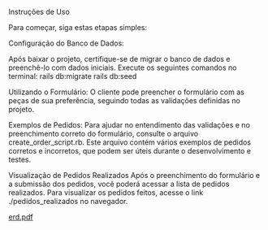 Instruções de Uso

Para começar, siga estas etapas simples:

Configuração do Banco de Dados:

Após baixar o projeto, certifique-se de migrar o banco de dados e preenchê-lo com dados iniciais. Execute os seguintes comandos no terminal:
rails db:migrate
rails db:seed

Utilizando o Formulário:
O cliente pode preencher o formulário com as peças de sua preferência, seguindo todas as validações definidas no projeto.

Exemplos de Pedidos:
Para ajudar no entendimento das validações e no preenchimento correto do formulário, consulte o arquivo create_order_script.rb. 
Este arquivo contém vários exemplos de pedidos corretos e incorretos, que podem ser úteis durante o desenvolvimento e testes.

Visualização de Pedidos Realizados
Após o preenchimento do formulário e a submissão dos pedidos, você poderá acessar a lista de pedidos realizados.
Para visualizar os pedidos feitos, acesse o link ./pedidos_realizados no navegador.

[erd.pdf](https://github.com/YagoCabral/devise_informatica/files/15093808/erd.pdf)
